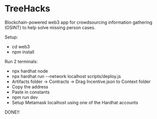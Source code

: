 # TreeHacks

Blockchain-powered web3 app for crowdsourcing information gathering (OSINT) to help solve missing person cases.

Setup:

-   cd web3
-   npm install

Run 2 terminals:

-   npx hardhat node
-   npx hardhat run --network localhost scripts/deploy.js
-   Artifacts folder -> Contracts -> Drag Incentive.json to Context folder
-   Copy the address
-   Paste in constants
-   npm run dev
-   Setup Metamask localhost using one of the Hardhat accounts

DONE!!

